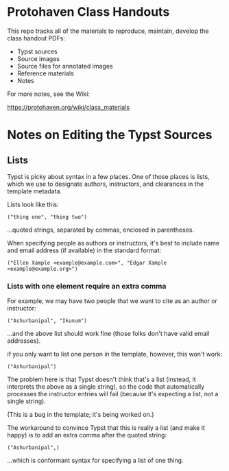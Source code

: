 # Protohaven Class Handouts

This repo tracks all of the materials to reproduce, maintain, develop the class handout PDFs:

* Typst sources
* Source images
* Source files for annotated images
* Reference materials
* Notes
 
For more notes, see the Wiki: 

https://protohaven.org/wiki/class_materials

# Notes on Editing the Typst Sources

## Lists

Typst is picky about syntax in a few places. One of those places is lists, which we use to designate authors, instructors, and clearances in the template metadata.

Lists look like this:

```
("thing one", "thing two")
```

...quoted strings, separated by commas, enclosed in parentheses.

When specifying people as authors or instructors, it's best to include name and email address (if available) in the standard format:

```
("Ellen Xample <example@example.com>", "Edgar Xample <example@example.org>")
```

### Lists with one element require an extra comma

For example, we may have two people that we want to cite as an author or instructor:

```
("Ashurbanipal", "Ikunum")
```

...and the above list should work fine (those folks don't have valid email addresses).

if you only want to list one person in the template, however, this won't work:

```
("Ashurbanipal")
```

The problem here is that Typst doesn't think that's a list (instead, it interprets the above as a single string), so the code that automatically processes the instructor entries will fail (because it's expecting a list, not a single string).

(This is a bug in the template; it's being worked on.)

The workaround to convince Typst that this is really a list (and make it happy) is to add an extra comma after the quoted string:

```
("Ashurbanipal",)
```

...which is conformant syntax for specifying a list of one thing.